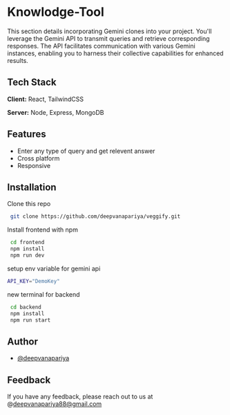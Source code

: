 
# Knowlodge-Tool 

This section details incorporating Gemini clones into your project. You'll leverage the Gemini API to transmit queries and retrieve corresponding responses. The API facilitates communication with various Gemini instances, enabling you to harness their collective capabilities for enhanced results. 


## Tech Stack

**Client:** React, TailwindCSS

**Server:** Node, Express, MongoDB


## Features

- Enter any type of query and get relevent answer
- Cross platform
- Responsive


## Installation

Clone this repo
``` bash
 git clone https://github.com/deepvanapariya/veggify.git
```
Install frontend with npm 

 ```bash
  cd frontend
  npm install 
  npm run dev
```
setup env variable for gemini api

```bash
API_KEY="DemoKey"
```
new terminal for backend 
```bash
 cd backend
 npm install
 npm run start
```

## Author

- [@deepvanapariya](https://www.github.com/deepvanapariya)


## Feedback

If you have any feedback, please reach out to us at @deepvanapariya88@gmail.com

